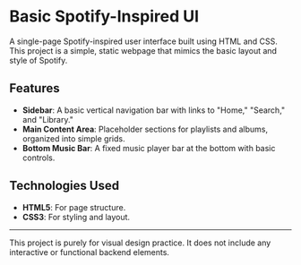 # Basic Spotify-Inspired UI

A single-page Spotify-inspired user interface built using HTML and CSS. This project is a simple, static webpage that mimics the basic layout and style of Spotify.

## Features

- **Sidebar**: A basic vertical navigation bar with links to "Home," "Search," and "Library."
- **Main Content Area**: Placeholder sections for playlists and albums, organized into simple grids.
- **Bottom Music Bar**: A fixed music player bar at the bottom with basic controls.

## Technologies Used

- **HTML5**: For page structure.
- **CSS3**: For styling and layout.
  
---

This project is purely for visual design practice. It does not include any interactive or functional backend elements.
